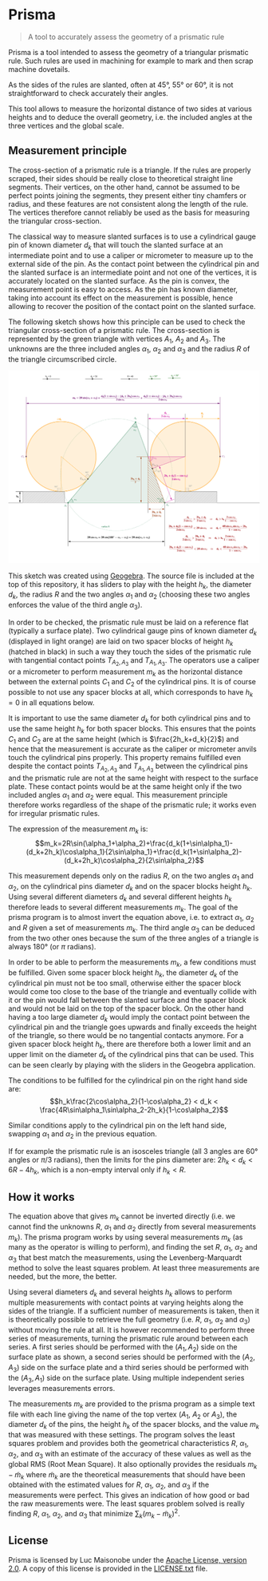 # Prisma

> A tool to accurately assess the geometry of a prismatic rule

Prisma is a tool intended to assess the geometry of a triangular
prismatic rule.  Such rules are used in machining for example to mark
and then scrap machine dovetails.

As the sides of the rules are slanted, often at 45°, 55° or 60°, it is
not straightforward to check accurately their angles.

This tool allows to measure the horizontal distance of two sides at
various heights and to deduce the overall geometry, i.e. the included
angles at the three vertices and the global scale.

## Measurement principle

The cross-section of a prismatic rule is a triangle. If the rules are
properly scraped, their sides should be really close to theoretical
straight line segments. Their vertices, on the other hand, cannot be
assumed to be perfect points joining the segments, they present either
tiny chamfers or radius, and these features are not consistent along
the length of the rule. The vertices therefore cannot reliably be used
as the  basis for measuring the triangular cross-section.

The classical way to measure slanted surfaces is to use a cylindrical
gauge pin of known diameter $d_k$ that will touch the slanted surface
at an intermediate point and to use a caliper or micrometer to measure
up to the external side of the pin. As the contact point between the
cylindrical pin and the slanted surface is an intermediate point and
not one of the vertices, it is accurately located on the slanted surface.
As  the pin is convex, the measurement point is easy to access. As the pin
has known diameter, taking into account its effect on the measurement
is possible, hence allowing to recover the position of the contact point
on the slanted surface.

The following sketch shows how this principle can be used to check
the triangular cross-section of a prismatic rule. The cross-section is
represented by the green triangle with vertices $A_1$, $A_2$ and
$A_3$. The unknowns are the three included angles $\alpha_1$,
$\alpha_2$ and $\alpha_3$ and the radius $R$ of the triangle
circumscribed circle.

![measurement principle](prismatic-rule.png)

This sketch was created using
[Geogebra](https://www.geogebra.org/). The source file is included at
the top of this repository, it has sliders to play with the height
$h_k$, the diameter $d_k$, the radius $R$ and the two angles
$\alpha_1$ and $\alpha_2$ (choosing these two angles enforces the
value of the third angle $\alpha_3$).

In order to be checked, the prismatic rule must be laid on a reference
flat (typically a  surface plate). Two cylindrical gauge pins of known
diameter $d_k$ (displayed in light orange) are laid on two spacer blocks
of height $h_k$ (hatched in black) in such a way they touch the sides of
the prismatic rule with tangential contact points $T_{A_2,A_3}$
and $T_{A_1,A_3}$. The operators use a caliper or a micrometer to perform
measurement $m_k$ as the horizontal  distance between the external points
$C_1$ and $C_2$ of  the cylindrical pins. It is of course possible to not
use any spacer  blocks at all, which corresponds to have $h_k=0$ in all
equations below.

It is important to use the same diameter $d_k$ for both cylindrical
pins and to use the same height $h_k$ for both spacer blocks. This
ensures that the points $C_1$ and $C_2$ are at the same height (which
is $\frac{2h_k+d_k}{2}$) and hence that the measurement is accurate as
the caliper or micrometer anvils touch the cylindrical pins properly.
This property remains fulfilled even despite the contact points
$T_{A_2,A_3}$ and $T_{A_1,A_3}$ between the cylindrical pins and the
prismatic rule are not at the same height with respect to the surface
plate. These contact points would be at the same height only if the
two included angles $\alpha_1$ and $\alpha_2$ were equal. This
measurement principle therefore works regardless of the shape of the
prismatic rule; it works even for irregular prismatic rules.

The expression of the measurement $m_k$ is:
$$m_k=2R\sin(\alpha_1+\alpha_2)+\frac{d_k(1+\sin\alpha_1)-(d_k+2h_k)\cos\alpha_1}{2\sin\alpha_1}+\frac{d_k(1+\sin\alpha_2)-(d_k+2h_k)\cos\alpha_2}{2\sin\alpha_2}$$

This measurement depends only on the radius $R$, on the two angles
$\alpha_1$ and $\alpha_2$, on the cylindrical pins diameter $d_k$ and on
the spacer blocks height $h_k$. Using several different diameters $d_k$ and
several different heights $h_k$ therefore leads to several different
measurements $m_k$. The goal of the prisma program is to almost invert the
equation above, i.e. to extract $\alpha_1$, $\alpha_2$ and $R$ given a set
of measurements $m_k$. The third angle $\alpha_3$ can be deduced from the
two other ones because the sum of the three angles of a triangle is always
180° (or $\pi$ radians).

In order to be able to perform the measurements $m_k$, a few
conditions must be fulfilled. Given some spacer block height $h_k$, the
diameter $d_k$ of the cylindrical pin must not be too small, otherwise
either the spacer block would come too close to the base of the triangle and
eventually collide with it or the pin would fall between the slanted surface
and the spacer block and would not be laid on the top of the spacer block. On
the other hand having a too large diameter $d_k$ would imply the contact
point between the cylindrical pin and the triangle goes upwards and finally
exceeds the height of the triangle, so there would be no tangential contacts
anymore. For a given spacer block height $h_k$, there are therefore both a
lower limit and an upper limit on the diameter $d_k$ of the cylindrical pins
that  can be used. This can be seen clearly by playing with the sliders in the
Geogebra application.

The conditions to be fulfilled for the cylindrical pin on the right hand side are:
$$h_k\frac{2\cos\alpha_2}{1-\cos\alpha_2} < d_k < \frac{4R\sin\alpha_1\sin\alpha_2-2h_k}{1-\cos\alpha_2}$$

Similar conditions apply to the cylindrical pin on the left hand side,
swapping $\alpha_1$ and $\alpha_2$ in the previous equation.

If for example the prismatic rule is an isosceles triangle (all 3
angles are 60° angles or $\pi/3$ radians), then the limits for the
pins diameter are: $2h_k < d_k < 6R - 4h_k$, which is a non-empty
interval only if $h_k < R$.

## How it works

The equation above that gives $m_k$ cannot be inverted directly (i.e. we
cannot find the unknowns $R$, $\alpha_1$ and $\alpha_2$ directly from
several measurements $m_k$). The prisma program works by using several
measurements $m_k$ (as many as the operator is willing to perform), and
finding the set $R$, $\alpha_1$, $\alpha_2$ and $\alpha_3$ that best
match the measurements, using the Levenberg-Marquardt method to solve
the least squares problem. At least three measurements are needed, but
the more, the better.

Using several diameters $d_k$ and several heights $h_k$ allows to
perform multiple measurements with contact points at varying heights
along the sides of the triangle. If a sufficient number of
measurements is taken, then it is theoretically possible to retrieve
the full geometry (i.e. $R$, $\alpha_1$, $\alpha_2$ and $\alpha_3$)
without moving the rule at all. It is however recommended to perform
three series of measurements, turning the prismatic rule around between
each series. A first series should be performed with the $(A_1,A_2)$ side
on the surface plate as shown, a second series should be performed with
the $(A_2,A_3)$  side on the surface plate and a third series should be
performed with the $(A_3,A_1)$ side on the surface plate. Using multiple
independent series leverages measurements errors.

The measurements $m_k$ are provided to the prisma program as a simple text
file with each  line giving the name of the top vertex ($A_1$, $A_2$ or
$A_3$), the diameter $d_k$ of the pins, the height $h_k$ of the spacer
blocks, and the value $m_k$ that was measured with these settings. The
program solves the least squares problem and provides both the geometrical
characteristics $R$, $\alpha_1$, $\alpha_2$, and $\alpha_3$ with an
estimate of the accuracy of these values as well as the global RMS (Root
Mean Square). It also optionally provides the residuals $m_k -\tilde{m}_k$
where $\tilde{m}_k$ are the theoretical measurements that should have been
obtained with the  estimated values for $R$, $\alpha_1$, $\alpha_2$, and
$\alpha_3$ if the measurements were perfect. This gives an indication of
how good or bad the raw measurements were. The least squares problem solved
is really finding $R$, $\alpha_1$, $\alpha_2$, and $\alpha_3$ that minimize
$\sum_k \left(m_k -\tilde{m}_k\right)^2$.

## License

Prisma is licensed by Luc Maisonobe under the [Apache License, version
2.0](https://www.apache.org/licenses/LICENSE-2.0.html). A copy of this
license is provided in the [LICENSE.txt](LICENSE.txt) file.
